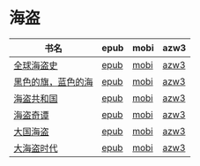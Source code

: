 # 海盗

| 书名 | epub | mobi | azw3 |
| --- | --- | --- | --- |
| [全球海盗史](http://ct.dalanmei.com/f/31084289-570170700-75b65d) | [epub](http://ct.dalanmei.com/f/31084289-570170700-75b65d) | [mobi](http://ct.dalanmei.com/f/31084289-570288965-849d3d) | [azw3](http://ct.dalanmei.com/f/31084289-570359191-6628a8) |
| [黑色的旗，蓝色的海](http://ct.dalanmei.com/f/31084289-570155001-e798ec) | [epub](http://ct.dalanmei.com/f/31084289-570155001-e798ec) | [mobi](http://ct.dalanmei.com/f/31084289-570326527-8f71e1) | [azw3](http://ct.dalanmei.com/f/31084289-571395921-57ac36) |
| [海盗共和国](http://ct.dalanmei.com/f/31084289-571607122-da1033) | [epub](http://ct.dalanmei.com/f/31084289-571607122-da1033) | [mobi](http://ct.dalanmei.com/f/31084289-571736292-f35922) | [azw3](http://ct.dalanmei.com/f/31084289-571914547-c6ef62) |
| [海盗奇谭](http://ct.dalanmei.com/f/31084289-571593855-7255dc) | [epub](http://ct.dalanmei.com/f/31084289-571593855-7255dc) | [mobi](http://ct.dalanmei.com/f/31084289-572129100-8a2d88) | [azw3](http://ct.dalanmei.com/f/31084289-571986050-20f93f) |
| [大国海盗](None) | [epub](None) | [mobi](None) | [azw3](None) |
| [大海盗时代](http://ct.dalanmei.com/f/31084289-571454242-5bded6) | [epub](http://ct.dalanmei.com/f/31084289-571454242-5bded6) | [mobi](http://ct.dalanmei.com/f/31084289-571787575-b24e88) | [azw3](http://ct.dalanmei.com/f/31084289-571887793-151335) |
